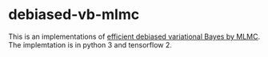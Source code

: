 # debiased-vb-mlmc
This is an implementations of [efficient debiased variational Bayes by MLMC](https://arxiv.org/abs/2001.04676). The implemtation is in python 3 and tensorflow 2.
